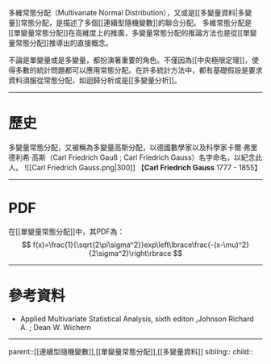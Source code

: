 多維常態分配（Multivariate Normal Distribution），又或是[[多變量資料|多變量]]常態分配，是描述了多個[[連續型隨機變數]]的聯合分配。
多維常態分配是[[單變量常態分配]]在高維度上的推廣，多變量常態分配的推論方法也是從[[單變量常態分配]]推導出的直接概念。

不論是單變量或是多變量，都扮演著重要的角色。不僅因為[[中央極限定理]]，使得多數的統計問題都可以應用常態分配。在許多統計方法中，都有基礎假設是要求資料須服從常態分配，如迴歸分析或是[[多變量分析]]。
- - -
# 歷史
多變量常態分配，又被稱為多變量高斯分配，以德國數學家以及科學家卡爾·弗里德利希·高斯（Carl Friedrich Gauß ; Carl Friedrich Gauss）名字命名，以紀念此人。
![[Carl Friedrich Gauss.png|300]]
【**Carl Friedrich Gauss** 1777 - 1855】 
- - -
# PDF
在[[單變量常態分配]]中，其PDF為：
$$
f(x)=\frac{1}{\sqrt{2\pi\sigma^2}}exp\left\lbrace\frac{-(x-\mu)^2}{2\sigma^2}\right\rbrace
$$

- - -
# 參考資料
- Applied Multivariate Statistical Analysis, sixth editon ,Johnson Richard A. ;  Dean W. Wichern
- - -
parent::[[連續型隨機變數]],[[單變量常態分配]],[[多變量資料]]
sibling::
child::